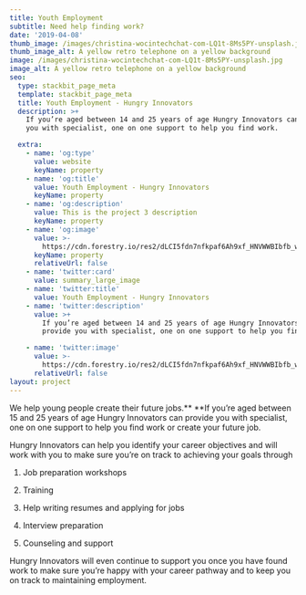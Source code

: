 ```yaml
---
title: Youth Employment
subtitle: Need help finding work?
date: '2019-04-08'
thumb_image: /images/christina-wocintechchat-com-LQ1t-8Ms5PY-unsplash.jpg
thumb_image_alt: A yellow retro telephone on a yellow background
image: /images/christina-wocintechchat-com-LQ1t-8Ms5PY-unsplash.jpg
image_alt: A yellow retro telephone on a yellow background
seo:
  type: stackbit_page_meta
  template: stackbit_page_meta
  title: Youth Employment - Hungry Innovators
  description: >+
    If you’re aged between 14 and 25 years of age Hungry Innovators can provide
    you with specialist, one on one support to help you find work.

  extra:
    - name: 'og:type'
      value: website
      keyName: property
    - name: 'og:title'
      value: Youth Employment - Hungry Innovators
      keyName: property
    - name: 'og:description'
      value: This is the project 3 description
      keyName: property
    - name: 'og:image'
      value: >-
        https://cdn.forestry.io/res2/dLCI5fdn7nfkpaf6Ah9xf_HNVWWBIbfb_wdhXlQuRYM/fit/512/512/sm/0/aHR0cHM6Ly9hcHAu/Zm9yZXN0cnkuaW8v/cmFpbHMvYWN0aXZl/X3N0b3JhZ2UvYmxv/YnMvZXlKZmNtRnBi/SE1pT25zaWJXVnpj/MkZuWlNJNklrSkJh/SEJDVUVVek1WRXdQ/U0lzSW1WNGNDSTZi/blZzYkN3aWNIVnlJ/am9pWW14dllsOXBa/Q0o5ZlE9PS0tZDQ3/YjVkODExMWQ1YTMw/YjE5NmRjZWE3MWI5/NTIyODUxZTQ0ZDY2/OS9jaHJpc3RpbmEt/d29jaW50ZWNoY2hh/dC1jb20tTFExdC04/TXM1UFktdW5zcGxh/c2guanBn
      keyName: property
      relativeUrl: false
    - name: 'twitter:card'
      value: summary_large_image
    - name: 'twitter:title'
      value: Youth Employment - Hungry Innovators
    - name: 'twitter:description'
      value: >+
        If you’re aged between 14 and 25 years of age Hungry Innovators can
        provide you with specialist, one on one support to help you find work.

    - name: 'twitter:image'
      value: >-
        https://cdn.forestry.io/res2/dLCI5fdn7nfkpaf6Ah9xf_HNVWWBIbfb_wdhXlQuRYM/fit/512/512/sm/0/aHR0cHM6Ly9hcHAu/Zm9yZXN0cnkuaW8v/cmFpbHMvYWN0aXZl/X3N0b3JhZ2UvYmxv/YnMvZXlKZmNtRnBi/SE1pT25zaWJXVnpj/MkZuWlNJNklrSkJh/SEJDVUVVek1WRXdQ/U0lzSW1WNGNDSTZi/blZzYkN3aWNIVnlJ/am9pWW14dllsOXBa/Q0o5ZlE9PS0tZDQ3/YjVkODExMWQ1YTMw/YjE5NmRjZWE3MWI5/NTIyODUxZTQ0ZDY2/OS9jaHJpc3RpbmEt/d29jaW50ZWNoY2hh/dC1jb20tTFExdC04/TXM1UFktdW5zcGxh/c2guanBn
      relativeUrl: false
layout: project
---
```

We help young people create their future jobs.** **If you’re aged between 15 and 25 years of age Hungry Innovators can provide you with specialist, one on one support to help you find work or create your future job.

Hungry Innovators can help you identify your career objectives and will work with you to make sure you’re on track to achieving your goals through

1.  Job preparation workshops

2.  Training

3.  Help writing resumes and applying for jobs

4.  Interview preparation

5.  Counseling and support

Hungry Innovators will even continue to support you once you have found work to make sure you’re happy with your career pathway and to keep you on track to maintaining employment.
